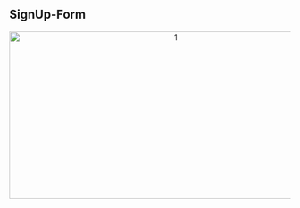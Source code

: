 ## SignUp-Form

<p align="center">
<img height="300px" width="580px" src="https://github.com/siddesh02/SignUp-Form/assets/92852926/9e93e4ac-4228-4ac2-ac73-fee708001661" alt="1"/>

